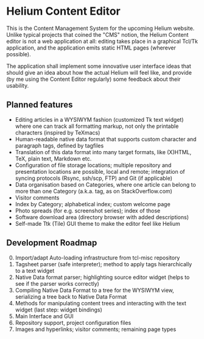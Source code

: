 Helium Content Editor
=====================

This is the Content Management System for the upcoming Helium website.
Unlike typical projects that coined the "CMS" notion, the Helium
Content editor is not a web application at all: editing takes place
in a graphical Tcl/Tk application, and the application emits static
HTML pages (wherever possible).

The application shall implement some innovative user interface ideas
that should give an idea about how the actual Helium will feel like,
and provide (by me using the Content Editor regularly) some feedback
about their usability.

Planned features
----------------

* Editing articles in a WYSIWYM fashion (customized Tk text widget)
  where one can track all formatting markup, not only the printable
  characters (inspired by TeXmacs)
* Human-readable native data format that supports custom character
  and paragraph tags, defined by tagfiles
* Translation of this data format into many target formats, like
  (X)HTML, TeX, plain text, Markdown etc.   
* Configuration of file storage locations; multiple repository
  and presentation locations are possible, local and remote;
  integration of syncing protocols (Rsync, ssh/scp, FTP) and Git
  (if applicable)
* Data organisation based on Categories, where one article can belong
  to more than one Category (a.k.a. tag, as on StackOverflow.com)
* Visitor comments
* Index by Category; alphabetical index; custom welcome page
* Photo spreads (for e.g. screenshot series); index of those
* Software download area (directory browser with added descriptions)
* Self-made Ttk (Tile) GUI theme to make the editor feel like Helium

Development Roadmap
-------------------
0. Import/adapt Auto-loading infrastructure from tcl-misc repository
1. Tagsheet parser (safe interpreter); method to apply tags
   hierarchically to a text widget
2. Native Data format parser; highlighting source editor widget
   (helps to see if the parser works correctly)
3. Compiling Native Data Format to a tree for the WYSIWYM view,
   serializing a tree back to Native Data Format
4. Methods for manipulating content trees and interacting with
   the text widget (last step: widget bindings)
5. Main Interface and GUI
6. Repository support, project configuration files
7. Images and hyperlinks; visitor comments; remaining page types
